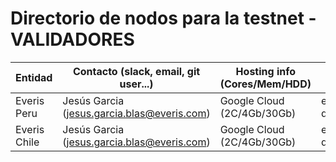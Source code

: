 # Directorio de nodos para la testnet - VALIDADORES

| Entidad | Contacto (slack, email, git user...) | Hosting info (Cores/Mem/HDD) | enode |
| ------- | ------------------------------------ | ---------------------------------- | ----- |
| Everis Peru | Jesús Garcia (jesus.garcia.blas@everis.com)| Google Cloud (2C/4Gb/30Gb) | enode://3905f943ba5446eba164c07ab5f53a84ce17d74ec4d7591f6ec54b9d7608f57cae7cfdf946616385f59cfb5b910161a1f8520cb6f992bcc0d1ab932601205e91@35.227.77.143:21000?discport=0 |
| Everis Chile| Jesús Garcia (jesus.garcia.blas@everis.com)| Google Cloud (2C/4Gb/30Gb) | enode://175a92a447e75787eabcda62368cef217f4a0f3ade4541344f6581f19a40f8fa68146e386a00bef4fd61d7b584864b2bd66fc681c086609008c4911080e6262f@35.185.206.126:21000?discport=0 |